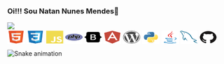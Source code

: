 ### Oi!!! Sou Natan Nunes Mendes👋
<div>
  <img  height="180em" src="https://github-readme-stats.vercel.app/api?username=natannunesmendes&theme=dracula"/>
</div>
<div style="display:inline_block">
  <img align="center" height="30" width="40" alt="html-icon" src="https://raw.githubusercontent.com/devicons/devicon/master/icons/html5/html5-original.svg">
  <img align="center" height="30" width="40" alt="css-icon" src="https://raw.githubusercontent.com/devicons/devicon/master/icons/css3/css3-original.svg">
  <img align="center" height="30" width="40" alt="js-icon"  src="https://raw.githubusercontent.com/devicons/devicon/master/icons/javascript/javascript-plain.svg">
  <img align="center" height="30" width="40" alt="php-icon" src="https://raw.githubusercontent.com/devicons/devicon/master/icons/php/php-original.svg">
  <img align="center" height="30" width="40" alt="bootstrap-icon" src="https://raw.githubusercontent.com/devicons/devicon/master/icons/bootstrap/bootstrap-plain.svg">
  <img align="center" height="30" width="40" alt="angular-icon" src="https://raw.githubusercontent.com/devicons/devicon/master/icons/angularjs/angularjs-plain.svg">
  <img align="center" height="30" width="40" alt="wordpress-icon" src="https://raw.githubusercontent.com/devicons/devicon/master/icons/wordpress/wordpress-plain.svg">
  <img align="center" height="30" width="40" alt="python-icon" src="https://raw.githubusercontent.com/devicons/devicon/master/icons/python/python-original.svg">
  <img align="center" height="30" width="40" alt="java-icon" src="https://raw.githubusercontent.com/devicons/devicon/master/icons/java/java-original.svg">
  <img align="center" height="30" width="40" alt="mysql-icon" src="https://raw.githubusercontent.com/devicons/devicon/master/icons/mysql/mysql-original.svg">
  <img align="center" height="30" width="40" alt="github-icon" src="https://raw.githubusercontent.com/devicons/devicon/master/icons/github/github-original.svg">
</div>

![Snake animation](https://github.com/natannunesmendes/natannunesmendes/blob/output/github-contribution-grid-snake.svg)
